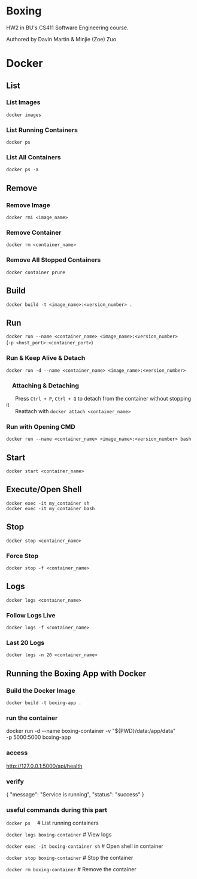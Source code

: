 # Boxing
HW2 in BU's CS411 Software Engineering course.

Authored by Davin Martin & Minjie (Zoe) Zuo

# Docker

## List
### List Images
`docker images`
### List Running Containers
`docker ps`
### List All Containers
`docker ps -a`

## Remove
### Remove Image
`docker rmi <image_name>`
### Remove Container
`docker rm <container_name>`
### Remove All Stopped Containers
`docker container prune`

## Build
`docker build -t <image_name>:<version_number> .`

## Run
`docker run --name <container_name> <image_name>:<version_number>`
<br>(`-p <host_port>:<container_port>`)
### Run & Keep Alive & Detach
`docker run -d --name <container_name> <image_name>:<version_number>`
### &nbsp;&nbsp;&nbsp; Attaching & Detaching
&nbsp;&nbsp;&nbsp;&nbsp;&nbsp;&nbsp;Press `Ctrl + P`, `Ctrl + Q` to detach from the container without stopping it<br>
&nbsp;&nbsp;&nbsp;&nbsp;&nbsp;&nbsp;Reattach with `docker attach <container_name>`

### Run with Opening CMD
`docker run --name <container_name> <image_name>:<version_number> bash`

## Start
`docker start <container_name>`

## Execute/Open Shell
`docker exec -it my_container sh`<br>
`docker exec -it my_container bash`

## Stop
`docker stop <container_name>`

### Force Stop
`docker stop -f <container_name>`

## Logs
`docker logs <container_name>`

### Follow Logs Live
`docker logs -f <container_name>`

### Last 20 Logs
`docker logs -n 20 <container_name>`

## Running the Boxing App with Docker

### Build the Docker Image

`docker build -t boxing-app .`

### run the container 
docker run -d 
  --name boxing-container 
  -v "${PWD}/data:/app/data"  
  -p 5000:5000 
  boxing-app


### access
http://127.0.0.1:5000/api/health

### verify
{
  "message": "Service is running",
  "status": "success"
}

### useful commands during this part
``docker ps  ``                      # List running containers

``docker logs boxing-container``      # View logs

``docker exec -it boxing-container sh``   # Open shell in container

``docker stop boxing-container``      # Stop the container

``docker rm boxing-container``        # Remove the container
